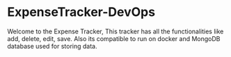 # ExpenseTracker-DevOps
Welcome to the Expense Tracker, This tracker has all the functionalities like add, delete, edit, save. Also its compatible to run on docker and MongoDB database used for storing data. 
